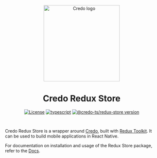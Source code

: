 <p align="center">
  <br />
  <img
    alt="Credo logo"
    src="https://github.com/openwallet-foundation/credo-ts/blob/c7886cb8377ceb8ee4efe8d264211e561a75072d/images/credo-logo.png"
    height="250px"
  />
</p>
<h1 align="center"><b>Credo Redux Store</b></h1>
<p align="center">
  <a
    href="https://raw.githubusercontent.com/openwallet-foundation/credo-ts-ext/main/LICENSE"
    ><img
      alt="License"
      src="https://img.shields.io/badge/License-Apache%202.0-blue.svg"
  /></a>
  <a href="https://www.typescriptlang.org/"
    ><img
      alt="typescript"
      src="https://img.shields.io/badge/%3C%2F%3E-TypeScript-%230074c1.svg"
  /></a>
    <a href="https://www.npmjs.com/package/@credo-ts/redux-store"
    ><img
      alt="@credo-ts/redux-store version"
      src="https://img.shields.io/npm/v/@credo-ts/redux-store"
  /></a>

</p>
<br />

Credo Redux Store is a wrapper around [Credo](https://github.com/openwallet-foundation/credo-ts.git), built with [Redux Toolkit](https://redux-toolkit.js.org/). It can be used to build mobile applications in React Native.

For documentation on installation and usage of the Redux Store package, refer to the [Docs](https://aries.js.org/guides/0.4/extensions/redux-store).
